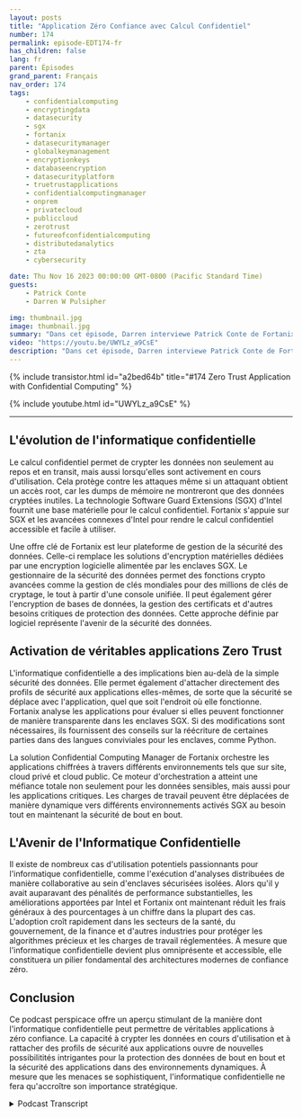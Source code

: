 ```yaml
---
layout: posts
title: "Application Zéro Confiance avec Calcul Confidentiel"
number: 174
permalink: episode-EDT174-fr
has_children: false
lang: fr
parent: Épisodes
grand_parent: Français
nav_order: 174
tags:
    - confidentialcomputing
    - encryptingdata
    - datasecurity
    - sgx
    - fortanix
    - datasecuritymanager
    - globalkeymanagement
    - encryptionkeys
    - databaseencryption
    - datasecurityplatform
    - truetrustapplications
    - confidentialcomputingmanager
    - onprem
    - privatecloud
    - publiccloud
    - zerotrust
    - futureofconfidentialcomputing
    - distributedanalytics
    - zta
    - cybersecurity

date: Thu Nov 16 2023 00:00:00 GMT-0800 (Pacific Standard Time)
guests:
    - Patrick Conte
    - Darren W Pulsipher

img: thumbnail.jpg
image: thumbnail.jpg
summary: "Dans cet épisode, Darren interviewe Patrick Conte de Fortanix à propos de l'exploitation de l'informatique confidentielle pour sécuriser les applications dans les architectures à confiance zéro."
video: "https://youtu.be/UWYLz_a9CsE"
description: "Dans cet épisode, Darren interviewe Patrick Conte de Fortanix à propos de l'exploitation de l'informatique confidentielle pour sécuriser les applications dans les architectures à confiance zéro."
---
```


<div>
{% include transistor.html id="a2bed64b" title="#174 Zero Trust Application with Confidential Computing" %}

{% include youtube.html id="UWYLz_a9CsE" %}
</div>

---

## L'évolution de l'informatique confidentielle

Le calcul confidentiel permet de crypter les données non seulement au repos et en transit, mais aussi lorsqu'elles sont activement en cours d'utilisation. Cela protège contre les attaques même si un attaquant obtient un accès root, car les dumps de mémoire ne montreront que des données cryptées inutiles. La technologie Software Guard Extensions (SGX) d'Intel fournit une base matérielle pour le calcul confidentiel. Fortanix s'appuie sur SGX et les avancées connexes d'Intel pour rendre le calcul confidentiel accessible et facile à utiliser.

Une offre clé de Fortanix est leur plateforme de gestion de la sécurité des données. Celle-ci remplace les solutions d'encryption matérielles dédiées par une encryption logicielle alimentée par les enclaves SGX. Le gestionnaire de la sécurité des données permet des fonctions crypto avancées comme la gestion de clés mondiales pour des millions de clés de cryptage, le tout à partir d'une console unifiée. Il peut également gérer l'encryption de bases de données, la gestion des certificats et d'autres besoins critiques de protection des données. Cette approche définie par logiciel représente l'avenir de la sécurité des données.

## Activation de véritables applications Zero Trust

L'informatique confidentielle a des implications bien au-delà de la simple sécurité des données. Elle permet également d'attacher directement des profils de sécurité aux applications elles-mêmes, de sorte que la sécurité se déplace avec l'application, quel que soit l'endroit où elle fonctionne. Fortanix analyse les applications pour évaluer si elles peuvent fonctionner de manière transparente dans les enclaves SGX. Si des modifications sont nécessaires, ils fournissent des conseils sur la réécriture de certaines parties dans des langues conviviales pour les enclaves, comme Python.

La solution Confidential Computing Manager de Fortanix orchestre les applications chiffrées à travers différents environnements tels que sur site, cloud privé et cloud public. Ce moteur d'orchestration a atteint une méfiance totale non seulement pour les données sensibles, mais aussi pour les applications critiques. Les charges de travail peuvent être déplacées de manière dynamique vers différents environnements activés SGX au besoin tout en maintenant la sécurité de bout en bout.

## L'Avenir de l'Informatique Confidentielle

Il existe de nombreux cas d'utilisation potentiels passionnants pour l'informatique confidentielle, comme l'exécution d'analyses distribuées de manière collaborative au sein d'enclaves sécurisées isolées. Alors qu'il y avait auparavant des pénalités de performance substantielles, les améliorations apportées par Intel et Fortanix ont maintenant réduit les frais généraux à des pourcentages à un chiffre dans la plupart des cas. L'adoption croît rapidement dans les secteurs de la santé, du gouvernement, de la finance et d'autres industries pour protéger les algorithmes précieux et les charges de travail réglementées. À mesure que l'informatique confidentielle devient plus omniprésente et accessible, elle constituera un pilier fondamental des architectures modernes de confiance zéro.

## Conclusion

Ce podcast perspicace offre un aperçu stimulant de la manière dont l'informatique confidentielle peut permettre de véritables applications à zéro confiance. La capacité à crypter les données en cours d'utilisation et à rattacher des profils de sécurité aux applications ouvre de nouvelles possibilitités intrigantes pour la protection des données de bout en bout et la sécurité des applications dans des environnements dynamiques. À mesure que les menaces se sophistiquent, l'informatique confidentielle ne fera qu'accroître son importance stratégique.



<details>
<summary> Podcast Transcript </summary>

<p></p>

</details>
